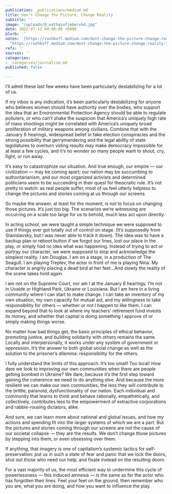 ```yaml
---
publication: _publications/medium.md
title: Don’t Change the Picture, Change Reality
subtitle: ''
image: "/uploads/0_wxthqiofjmbervkd.jpg"
date: 2022-07-12 04:00:00 +0000
blurb: ''
notes: '[https://rushkoff.medium.com/dont-change-the-picture-change-reality-77732619e420?source=user_profile---------33----------------------------](https://rushkoff.medium.com/dont-change-the-picture-change-reality-77732619e420?source=user_profile---------33----------------------------
  "https://rushkoff.medium.com/dont-change-the-picture-change-reality-77732619e420?source=user_profile---------33----------------------------")'
refs: ''
sources: ''
categories:
- _categories/journalism.md
published: false

---
```

I’ll admit these last few weeks have been particularly destabilizing for a lot of us.

If my inbox is any indication, it’s been particularly destabilizing for anyone who believes women should have authority over the bodies, who support the idea that an Environmental Protection Agency should be able to regulate polluters, or who can’t shake the suspicion that America’s uniquely high rate of mass shootings might be correlated with America’s uniquely broad proliferation of military weapons among civilians. Combine that with the January 6 hearings, widespread belief in fake election conspiracies and the strong possibility that gerrymandering and the legal ability of state legislatures to overturn voting results may make democracy impossible for at least a few cycles, and it’s no wonder so many people want to shout, cry, fight, or run away.

It’s easy to catastrophize our situation. And true enough, our empire — our civilization — may be coming apart; our nation may be succumbing to authoritarianism, and our most organized activists and determined politicians seem to be succeeding in their quest for theocratic rule. It’s not pretty to watch: as real people suffer, most of us feel utterly helpless to change the pictures and stories coming at us through our screens.

So maybe the answer, at least for the moment, is not to focus on changing those pictures. It’s just too big. The scenarios we’re witnessing are occurring on a scale too large for us to behold, much less act upon directly.

In acting school, we were taught a simple technique we were supposed to use if things ever got totally out of control on stage. (It’s supposedly from Stanislavsky, but I was never able to track it down). The idea was to have a backup plan or reboot button if we forgot our lines, lost our place in the play, or simply had no idea what was happening. Instead of trying to act or portray our character, we were supposed to stop and acknowledge the simplest reality. I am Douglas. I am on a stage, in a production of The Seagull. I am playing Treplev, the actor in front of me is playing Nina. My character is angrily placing a dead bird at her feet…And slowly the reality of the scene takes hold again.

I am not on the Supreme Court, nor am I at the January 6 hearings. I’m not in Uvalde or Highland Park, Ukraine or Louisiana. But I am here in a living community where I can start to make change. I can take an inventory of my own situation, my own capacity for mutual aid, and my willingness to take responsibility for others — whether or not I happen to like them. I can expand beyond that to look at where my teachers’ retirement fund invests its money, and whether that capital is doing something I approve of or simply making things worse.

No matter how bad things get, the basic principles of ethical behavior, promoting justice, and building solidarity with others remains the same. Locally and interpersonally, it works under any system of government or oppression. It’s the answer to both global social change as well as the solution to the prisoner’s dilemma: responsibility for the others.

I fully understand the limits of this approach. It’s too small! Too local! How dare we look to improving our own communities when there are people getting bombed in Ukraine? We dare, because it’s the first step toward gaining the coherence we need to do anything else. And because the more resilient we can make our own communities, the less they will contribute to the brittle, paranoid, dysfunctionality of our nation. Each individual and community that learns to think and behave rationally, empathetically, and collectively, contributes less to the empowerment of extractive corporations and rabble-rousing dictators, alike.

And sure, we can learn more about national and global issues, and how my actions and spending fit into the larger systems of which we are a part. But the pictures and stories coming through our screens are not the cause of our societal collapse — they are the results. We don’t change those pictures by stepping into them, or even obsessing over them.

If anything, that imagery is one of capitalism’s systemic tactics for self-preservation: put us in such a state of fear and panic that we lock the doors, shut out those who need our help, and fixate instead on the resulting doom.

For a vast majority of us, the most efficient way to undermine this cycle of powerlessness — this induced amnesia — is the same as for the actor who has forgotten their lines. Feel your feet on the ground, then remember who you are, what you are doing, and how you want to influence the play.